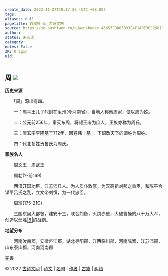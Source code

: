 ```yaml
---
create_date: 2022-11-27T19:17:26 (UTC +08:00)
tags: 
aliases: null
pagetitle: 百家姓·周_古诗文网
source: https://so.gushiwen.cn/guwen/bookv_46653FD803893E4F140E3DC298193995.aspx
author: 
status: 未阅读
category: 
notes: False
ZK: Origin
uid: 
---
```


## **周** ![](https://song.gushiwen.cn/siteimg/speak-er.png)

**历史来源**

　　「周」源出有四。

　　一：周平王儿子烈封在汝州(今河南省)，当地人称他周家，便以周为姓。

　　二：公元前256年，秦灭东周，将赧王废为庶人，王族亦称为周氏。

　　三：唐玄宗李隆基于712年，因避讳「基」，下诏改天下的姬姓为周姓。

　　四：代北复姓贺鲁氏为周氏。

**家族名人**

　　周文王，周武王

　　周勃(?-前169)

　　西汉开国功臣，江苏沛县人。为人质仆敦厚，为汉高祖刘邦之重臣，和陈平合谋平吕氏之乱，立文帝刘恒，为一代忠臣。

　　周瑜(175-21O)

　　三国东吴大都督，建安十三，联合刘备，火烧赤壁，大破曹操的八十万大军，创造以弱胜的战例。

**地望分布**

　　河南汝南郡，安徽庐江郡，湖北寻阳郡，江西临川郡，河南陈留，江苏沛郡，山东泰山郡，河南河南郡

[完善](https://so.gushiwen.cn/jiucuo.aspx?u=%e7%ab%a0%e8%8a%822311%e3%80%8a%e7%99%be%e5%ae%b6%e5%a7%93%c2%b7%e5%91%a8%e3%80%8b)

© 2022 [古诗文网](https://www.gushiwen.cn/) | [诗文](https://so.gushiwen.cn/shiwens/) | [名句](https://so.gushiwen.cn/mingjus/) | [作者](https://so.gushiwen.cn/authors/) | [古籍](https://so.gushiwen.cn/guwen/) | [纠错](https://so.gushiwen.cn/jiucuo.aspx?u=)
